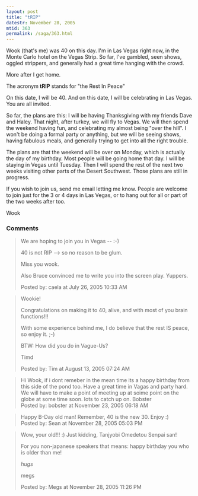 ```yaml
---
layout: post
title: "tRIP"
datestr: November 28, 2005
mtid: 363
permalink: /saga/363.html
---
```


Wook (that's me) was 40 on this day.  I'm in Las Vegas right now, in the Monte Carlo hotel on the Vegas Strip.  So far, I've gambled, seen shows, oggled strippers, and generally had a great time hanging with the crowd.

More after I get home.

The acronym <b>tRIP</b> stands for "the Rest In Peace"

On this date, I will be 40.  And on this date, I will be celebrating in Las Vegas.  You are all invited.

So far, the plans are this: I will be having Thanksgiving with my friends Dave and Haley.  That night, after turkey, we will fly to Vegas.  We will then spend the weekend having fun, and celebrating my almost being "over the hill".  I won't be doing a formal party or anything, but we will be seeing shows, having fabulous meals, and generally trying to get into all the right trouble.

The plans are that the weekend will be over on Monday, which is actually the day of my birthday.   Most people will be going home that day.  I will be staying in Vegas until Tuesday.  Then I will spend the rest of the next two weeks visiting other parts of the Desert Southwest.  Those plans are still in progress.

If you wish to join us, send me email letting me know.  People are welcome to join just for the 3 or 4 days in Las Vegas, or to hang out for all or part of the two weeks after too.

Wook

### Comments

<blockquote>
We are hoping to join you in Vegas -- :-) 

40 is not RIP --> so no reason to be glum.

Miss you wook.

Also Bruce convinced me to write you into the screen play. Yuppers.
<div class="comment-meta">Posted by: caela at July 26, 2005 10:33 AM</div> </blockquote>

<blockquote>
Wookie!

Congratulations on making it to 40, alive, and with most of you brain functions!!!

With some experience behind me, I do believe that the rest IS peace, so enjoy it.   ;-)

BTW:  How did you do in Vague-Us?

Timd<br />

<div class="comment-meta">Posted by: Tim at August 13, 2005 07:24 AM</div> </blockquote>

<blockquote>
Hi Wook, if i dont remeber in the mean time its a happy birthday from this side of the pond too. Have a great time in Vagas and party hard. We will have to make a point of meeting up at soime point on the globe at some time soon. lots to catch up on. Bobster
<div class="comment-meta">Posted by: bobster at November 23, 2005 06:18 AM</div> </blockquote>

<blockquote>
Happy B-Day old man!  Remember, 40 is the new 30.  Enjoy :)
<div class="comment-meta">Posted by: Sean at November 28, 2005 05:03 PM</div> </blockquote>

<blockquote>
Wow, your old!!! :) Just kidding, Tanjyobi Omedetou Senpai san!

For you non-japanese speakers that means: happy birthday you who is older than me!

*hugs*

megs
<div class="comment-meta">Posted by: Megs at November 28, 2005 11:26 PM</div> </blockquote>

